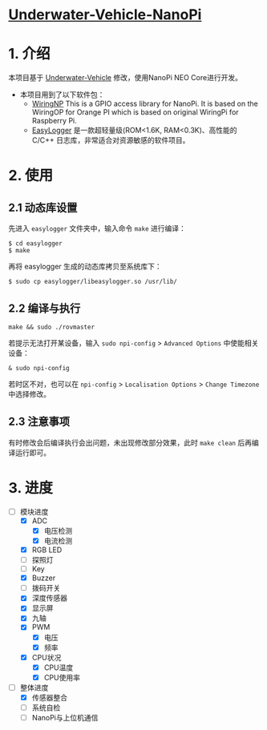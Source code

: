 # [Underwater-Vehicle-NanoPi](https://github.com/chenxiqiyuan/Underwater-Vehicle-NanoPi.git)

# 1. 介绍

本项目基于 [Underwater-Vehicle](https://github.com/zengwangfa/Underwater-Vehicle) 修改，使用NanoPi NEO Core进行开发。

- 本项目用到了以下软件包：
  - [WiringNP](https://github.com/chenxiqiyuan/WiringNP.git) This is a GPIO access library for NanoPi. It is based on the WiringOP for Orange PI which is based on original WiringPi for Raspberry Pi.
  - [EasyLogger](https://github.com/armink/EasyLogger) 是一款超轻量级(ROM<1.6K, RAM<0.3K)、高性能的 C/C++ 日志库，非常适合对资源敏感的软件项目。

# 2. 使用

## 2.1 动态库设置
先进入 `easylogger` 文件夹中，输入命令 `make` 进行编译：
```shell
$ cd easylogger
$ make
```

再将 easylogger 生成的动态库拷贝至系统库下：
```shell
$ sudo cp easylogger/libeasylogger.so /usr/lib/
```

## 2.2 编译与执行

```shell
make && sudo ./rovmaster
```

若提示无法打开某设备，输入 `sudo npi-config` > `Advanced Options` 中使能相关设备：
```shell
& sudo npi-config
```
若时区不对，也可以在 `npi-config` > `Localisation Options` > `Change Timezone` 中选择修改。
## 2.3 注意事项

有时修改会后编译执行会出问题，未出现修改部分效果，此时 `make clean` 后再编译运行即可。

# 3. 进度

- [ ] 模块进度
  - [x] ADC
    - [x] 电压检测
    - [x] 电流检测
  - [x] RGB LED
  - [ ] 探照灯
  - [ ] Key
  - [x] Buzzer
  - [ ] 拨码开关
  - [x] 深度传感器
  - [x] 显示屏
  - [x] 九轴
  - [x] PWM
    - [x] 电压
    - [x] 频率
  - [x] CPU状况
    - [x] CPU温度
    - [x] CPU使用率
- [ ] 整体进度
  - [x] 传感器整合
  - [ ] 系统自检
  - [ ] NanoPi与上位机通信